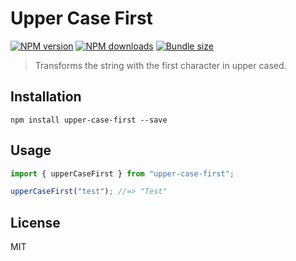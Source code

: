# Upper Case First

[![NPM version][npm-image]][npm-url]
[![NPM downloads][downloads-image]][downloads-url]
[![Bundle size][bundlephobia-image]][bundlephobia-url]

> Transforms the string with the first character in upper cased.

## Installation

```
npm install upper-case-first --save
```

## Usage

```js
import { upperCaseFirst } from "upper-case-first";

upperCaseFirst("test"); //=> "Test"
```

## License

MIT

[npm-image]: https://img.shields.io/npm/v/upper-case-first.svg?style=flat
[npm-url]: https://npmjs.org/package/upper-case-first
[downloads-image]: https://img.shields.io/npm/dm/upper-case-first.svg?style=flat
[downloads-url]: https://npmjs.org/package/upper-case-first
[bundlephobia-image]: https://img.shields.io/bundlephobia/minzip/upper-case-first.svg
[bundlephobia-url]: https://bundlephobia.com/result?p=upper-case-first
